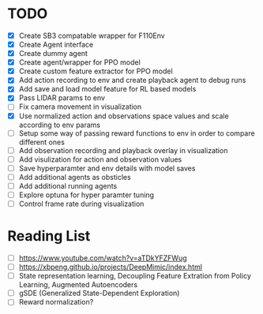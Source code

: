 # TODO

- [x] Create SB3 compatable wrapper for F110Env
- [x] Create Agent interface
- [x] Create dummy agent
- [x] Create agent/wrapper for PPO model
- [x] Create custom feature extractor for PPO model
- [x] Add action recording to env and create playback agent to debug runs
- [x] Add save and load model feature for RL based models
- [x] Pass LIDAR params to env
- [ ] Fix camera movement in visualization
- [x] Use normalized action and observations space values and scale according to env params
- [ ] Setup some way of passing reward functions to env in order to compare different ones
- [ ] Add observation recording and playback overlay in visualization
- [ ] Add visulization for action and observation values
- [ ] Save hyperparamter and env details with model saves
- [ ] Add additional agents as obsticles 
- [ ] Add additional running agents
- [ ] Explore optuna for hyper paramter tuning
- [ ] Control frame rate during visualization

# Reading List
- [ ] https://www.youtube.com/watch?v=aTDkYFZFWug
- [ ] https://xbpeng.github.io/projects/DeepMimic/index.html
- [ ] State representation learning, Decoupling Feature Extration from Policy Learning, Augmented Autoencoders
- [ ] gSDE (Generalized State-Dependent Exploration)
- [ ] Reward normalization?
